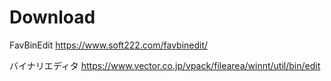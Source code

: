 # Download

FavBinEdit
https://www.soft222.com/favbinedit/

バイナリエディタ
https://www.vector.co.jp/vpack/filearea/winnt/util/bin/edit
